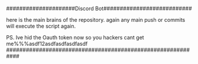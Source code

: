 #####################Discord Bot###########################

here is the main brains of the repository.
again
any main push or commits will execute the script again.

PS. Ive hid the Oauth token now so you hackers cant get me%%%asdf12asdfasdfasdfasdf
############################################################
